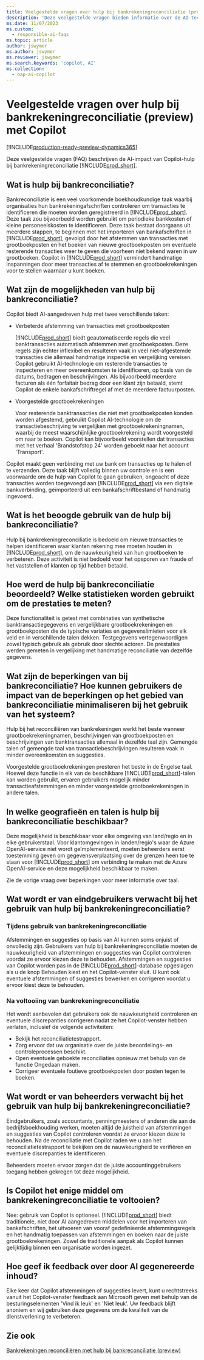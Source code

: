 ```yaml
---
title: Veelgestelde vragen over hulp bij bankrekeningreconciliatie (preview) met Copilot
description: 'Deze veelgestelde vragen bieden informatie over de AI-technologie die wordt gebruikt voor het reconciliëren van bankrekeningen en afschriften in Business Central. Dit bevat belangrijke overwegingen en details over hoe AI wordt gebruikt, hoe het is getest en geëvalueerd en eventuele specifieke beperkingen.'
ms.date: 11/07/2023
ms.custom:
  - responsible-ai-faqs
ms.topic: article
author: jswymer
ms.author: jswymer
ms.reviewer: jswymer
ms.search.keywords: 'copilot, AI'
ms.collection:
  - bap-ai-copilot
---
```


# Veelgestelde vragen over hulp bij bankrekeningreconciliatie (preview) met Copilot

[!INCLUDE[production-ready-preview-dynamics365](includes/production-ready-preview-dynamics365.md)]

Deze veelgestelde vragen (FAQ) beschrijven de AI-impact van Copilot-hulp bij bankrekeningreconciliatie [!INCLUDE[prod_short](includes/prod_short.md)]. 

## Wat is hulp bij bankreconciliatie?

Bankreconciliatie is een veel voorkomende boekhoudkundige taak waarbij organisaties hun bankrekeningafschriften controleren om transacties te identificeren die moeten worden geregistreerd in [!INCLUDE[prod_short](includes/prod_short.md)]. Deze taak zou bijvoorbeeld worden gebruikt om periodieke bankkosten of kleine personeelskosten te identificeren. Deze taak bestaat doorgaans uit meerdere stappen, te beginnen met het importeren van bankafschriften in [!INCLUDE[prod_short](includes/prod_short.md)], gevolgd door het afstemmen van transacties met grootboekposten en het boeken van nieuwe grootboekposten om eventuele resterende transacties weer te geven die voorheen niet bekend waren in uw grootboeken. Copilot in [!INCLUDE[prod_short](includes/prod_short.md)] vermindert handmatige inspanningen door meer transacties af te stemmen en grootboekrekeningen voor te stellen waarnaar u kunt boeken. 

## Wat zijn de mogelijkheden van hulp bij bankreconciliatie?

Copilot biedt AI-aangedreven hulp met twee verschillende taken: 

- Verbeterde afstemming van transacties met grootboekposten 

   [!INCLUDE[prod_short](includes/prod_short.md)] biedt geautomatiseerde regels die veel banktransacties automatisch afstemmen met grootboekposten. Deze regels zijn echter inflexibel en resulteren vaak in veel niet-afgestemde transacties die allemaal handmatige inspectie en vergelijking vereisen. Copilot gebruikt AI-technologie om resterende transacties te inspecteren en meer overeenkomsten te identificeren, op basis van de datums, bedragen en beschrijvingen. Als bijvoorbeeld meerdere facturen als één forfaitair bedrag door een klant zijn betaald, stemt Copilot de enkele bankafschriftregel af met de meerdere factuurposten. 
 
- Voorgestelde grootboekrekeningen 

   Voor resterende banktransacties die niet met grootboekposten konden worden afgestemd, gebruikt Copilot AI-technologie om de transactiebeschrijving te vergelijken met grootboekrekeningnamen, waarbij de meest waarschijnlijke grootboekrekening wordt voorgesteld om naar te boeken. Copilot kan bijvoorbeeld voorstellen dat transacties met het verhaal 'Brandstofstop 24' worden geboekt naar het account 'Transport'. 

Copilot maakt geen verbinding met uw bank om transacties op te halen of te verzenden. Deze taak blijft volledig binnen uw controle en is een voorwaarde om de hulp van Copilot te gaan gebruiken, ongeacht of deze transacties worden toegevoegd aan [!INCLUDE[prod_short](includes/prod_short.md)] via een digitale bankverbinding, geïmporteerd uit een bankafschriftbestand of handmatig ingevoerd. 

## Wat is het beoogde gebruik van de hulp bij bankreconciliatie?

Hulp bij bankrekeningreconciliatie is bedoeld om nieuwe transacties te helpen identificeren waar klanten rekening mee moeten houden in [!INCLUDE[prod_short](includes/prod_short.md)], om de nauwkeurigheid van hun grootboeken te verbeteren. Deze activiteit is niet bedoeld voor het opsporen van fraude of het vaststellen of klanten op tijd hebben betaald.   

## Hoe werd de hulp bij bankreconciliatie beoordeeld? Welke statistieken worden gebruikt om de prestaties te meten?

Deze functionaliteit is getest met combinaties van synthetische banktransactiegegevens en vergelijkbare grootboekrekeningen en grootboekposten die de typische variaties en gegevenslimieten voor elk veld en in verschillende talen dekken. Testgegevens vertegenwoordigen zowel typisch gebruik als gebruik door slechte actoren. De prestaties werden gemeten in vergelijking met handmatige reconciliatie van dezelfde gegevens. 

## Wat zijn de beperkingen van bij bankreconciliatie? Hoe kunnen gebruikers de impact van de beperkingen op het gebied van bankreconciliatie minimaliseren bij het gebruik van het systeem?

Hulp bij het reconciliëren van bankrekeningen werkt het beste wanneer grootboekrekeningnamen, beschrijvingen van grootboekposten en beschrijvingen van banktransacties allemaal in dezelfde taal zijn. Gemengde talen of gemengde taal van transactiebeschrijvingen resulteren vaak in minder overeenkomsten en suggesties. 

Voorgestelde grootboekrekeningen presteren het beste in de Engelse taal. Hoewel deze functie in elk van de beschikbare [!INCLUDE[prod_short](includes/prod_short.md)]-talen kan worden gebruikt, ervaren gebruikers mogelijk minder transactieafstemmingen en minder voorgestelde grootboekrekeningen in andere talen. 
<!--

## What operational factors and settings allow for effective and responsible use of the feature?


-->
## In welke geografieën en talen is hulp bij bankreconciliatie beschikbaar? 

Deze mogelijkheid is beschikbaar voor elke omgeving van land/regio en in elke gebruikerstaal. Voor klantomgevingen in landen/regio's waar de Azure OpenAI-service niet wordt geïmplementeerd, moeten beheerders eerst toestemming geven om gegevensverplaatsing over de grenzen heen toe te staan voor [!INCLUDE[prod_short](includes/prod_short.md)] om verbinding te maken met de Azure OpenAI-service en deze mogelijkheid beschikbaar te maken. 

Zie de vorige vraag over beperkingen voor meer informatie over taal.  

## Wat wordt er van eindgebruikers verwacht bij het gebruik van hulp bij bankrekeningreconciliatie? 

### Tijdens gebruik van bankrekeningreconciliatie 

Afstemmingen en suggesties op basis van AI kunnen soms onjuist of onvolledig zijn. Gebruikers van hulp bij bankrekeningreconciliatie moeten de nauwkeurigheid van afstemmingen en suggesties van Copilot controleren voordat ze ervoor kiezen deze te behouden. Afstemmingen en suggesties van Copilot worden pas in de [!INCLUDE[prod_short](includes/prod_short.md)]-database opgeslagen als u de knop Behouden kiest en het Copilot-venster sluit. U kunt ook eventuele afstemmingen of suggesties bewerken en corrigeren voordat u ervoor kiest deze te behouden. 

### Na voltooiing van bankrekeningreconciliatie 

Het wordt aanbevolen dat gebruikers ook de nauwkeurigheid controleren en eventuele discrepanties corrigeren nadat ze het Copilot-venster hebben verlaten, inclusief de volgende activiteiten: 

- Bekijk het reconciliatietestrapport. 
- Zorg ervoor dat uw organisatie over de juiste beoordelings- en controleprocessen beschikt. 
- Open eventuele geboekte reconciliaties opnieuw met behulp van de functie Ongedaan maken. 
- Corrigeer eventuele foutieve grootboekposten door posten tegen te boeken. 

## Wat wordt er van beheerders verwacht bij het gebruik van hulp bij bankrekeningreconciliatie? 

Eindgebruikers, zoals accountants, penningmeesters of anderen die aan de bedrijfsboekhouding werken, moeten altijd de juistheid van afstemmingen en suggesties van Copilot controleren voordat ze ervoor kiezen deze te behouden. Na de reconciliatie met Copilot raden we u aan het reconciliatietestrapport te bekijken om de nauwkeurigheid te verifiëren en eventuele discrepanties te identificeren. 

Beheerders moeten ervoor zorgen dat de juiste accountinggebruikers toegang hebben gekregen tot deze mogelijkheid. 

## Is Copilot het enige middel om bankrekeningreconciliatie te voltooien? 

Nee: gebruik van Copilot is optioneel. [!INCLUDE[prod_short](includes/prod_short.md)] biedt traditionele, niet door AI aangedreven middelen voor het importeren van bankafschriften, het uitvoeren van vooraf gedefinieerde afstemmingsregels en het handmatig toepassen van afstemmingen en boeken naar de juiste grootboekrekeningen. Zowel de traditionele aanpak als Copilot kunnen gelijktijdig binnen een organisatie worden ingezet. 

## Hoe geef ik feedback over door AI gegenereerde inhoud?

Elke keer dat Copilot afstemmingen of suggesties levert, kunt u rechtstreeks vanuit het Copilot-venster feedback aan Microsoft geven met behulp van de besturingselementen 'Vind ik leuk' en 'Niet leuk'. Uw feedback blijft anoniem en wij gebruiken deze gegevens om de kwaliteit van de dienstverlening te verbeteren.


## Zie ook

[Bankrekeningen reconciliëren met hulp bij bankreconciliatie (preview)](bank-reconciliation-with-copilot.md)
